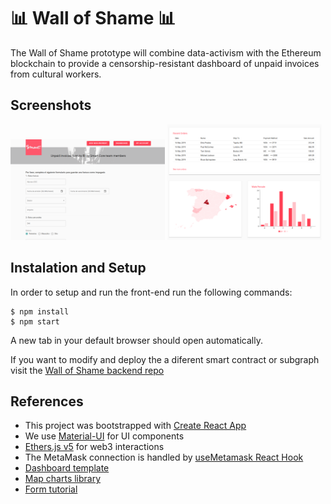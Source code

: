 # 📊 Wall of Shame 📊

The Wall of Shame prototype will combine data-activism with the Ethereum blockchain to provide a censorship-resistant dashboard of unpaid invoices from cultural workers.

## Screenshots

<img src="/figures/Form.png" width="49%" >

<img src="/figures/Dashboard.png" width="49%" style="display: inline-block">

## Instalation and Setup


In order to setup and run the front-end run the following commands:

```
$ npm install
$ npm start
```

A new tab in your default browser should open automatically.

If you want to modify and deploy the a diferent smart contract or subgraph visit the [Wall of Shame backend repo](https://github.com/P2PModels/wallofshame-backend)

## References

- This project was bootstrapped with [Create React App](https://github.com/facebook/create-react-app)
- We use [Material-UI](https://material-ui.com/getting-started/installation/) for UI components
- [Ethers.js v5](https://docs.ethers.io/v5/) for web3 interactions
- The MetaMask connection is handled by [useMetamask React Hook](https://github.com/mdtanrikulu/use-metamask)
- [Dashboard template](https://github.com/mui-org/material-ui/tree/master/docs/src/pages/getting-started/templates/dashboard)
- [Map charts library](https://www.react-simple-maps.io/)
- [Form tutorial](https://www.youtube.com/watch?v=-XKaSCU0ZLM)


